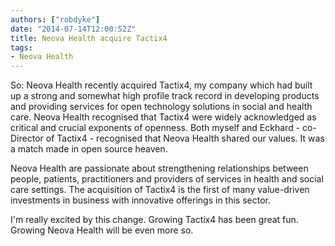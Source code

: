 ```yaml
---
authors: ["robdyke"]
date: "2014-07-14T12:00:52Z"
title: Neova Health acquire Tactix4
tags:
- Neova Health
---
```

<p data-chatter-id="counter_0/section/div/div/div">
  So: Neova Health recently acquired Tactix4, my company which had built up a strong and somewhat high profile track record in developing products and providing services for open technology solutions in social and health care. Neova Health recognised that Tactix4 were widely acknowledged as critical and crucial exponents of openness. Both myself and Eckhard - co-Director of Tactix4 - recognised that Neova Health shared our values. It was a match made in open source heaven.
</p>

<p data-chatter-id="counter_1/section/div/div/div">
  Neova Health are passionate about strengthening relationships between people, patients, practitioners and providers of services in health and social care settings. The acquisition of Tactix4 is the first of many value-driven investments in business with innovative offerings in this sector.
</p>

<p data-chatter-id="counter_1/section/div/div/div">
  I'm really excited by this change. Growing Tactix4 has been great fun. Growing Neova Health will be even more so.
</p>
